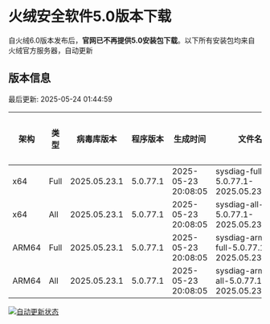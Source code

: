 # 火绒安全软件5.0版本下载 

自火绒6.0版本发布后，**官网已不再提供5.0安装包下载**。以下所有安装包均来自火绒官方服务器，自动更新

<!-- TABLE_START -->

## 版本信息

最后更新: 2025-05-24 01:44:59

| 架构    | 类型   | 病毒库版本 | 程序版本  | 生成时间 | 文件名 | 大小 | 下载链接    |
|---------|-------|------------|----------|----------|--------|------|----------|
| x64     | Full | 2025.05.23.1 | 5.0.77.1 | 2025-05-23 20:08:05 | sysdiag-full-5.0.77.1-2025.05.23.1.exe | 28.11M | [下载](https://down-tencent.huorong.cn/sysdiag-full-5.0.77.1-2025.05.23.1.exe) |
| x64     | All  | 2025.05.23.1 | 5.0.77.1 | 2025-05-23 20:08:05 | sysdiag-all-5.0.77.1-2025.05.23.1.exe | 28.11M | [下载](https://down-tencent.huorong.cn/sysdiag-all-5.0.77.1-2025.05.23.1.exe) |
| ARM64   | Full | 2025.05.23.1 | 5.0.77.1 | 2025-05-23 20:08:05 | sysdiag-arm64-full-5.0.77.1-2025.05.23.1.exe | 27.82M | [下载](https://down-tencent.huorong.cn/sysdiag-arm64-full-5.0.77.1-2025.05.23.1.exe) |
| ARM64   | All  | 2025.05.23.1 | 5.0.77.1 | 2025-05-23 20:08:05 | sysdiag-arm64-all-5.0.77.1-2025.05.23.1.exe | 27.82M | [下载](https://down-tencent.huorong.cn/sysdiag-arm64-all-5.0.77.1-2025.05.23.1.exe) |

<!-- TABLE_END -->

[![自动更新状态](https://github.com/J54264/Huorong-Version/actions/workflows/update.yml/badge.svg)](https://github.com/J54264/Huorong-Version/actions)
